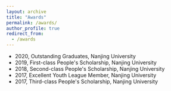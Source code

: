 ```yaml
---
layout: archive
title: "Awards"
permalink: /awards/
author_profile: true
redirect_from:
  - /awards
---
```


- 2020, Outstanding Graduates, Nanjing University
- 2019, First-class People's Scholarship, Nanjing University
- 2018, Second-class People's Scholarship, Nanjing University
- 2017, Excellent Youth League Member, Nanjing University
- 2017, Third-class People's Scholarship, Nanjing University
